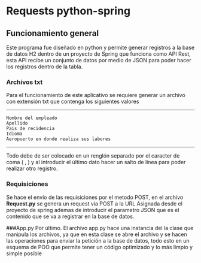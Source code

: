 # Requests python-spring
## Funcionamiento general
Este programa fue diseñado en python y permite generar registros a la base de datos H2 dentro de un proyecto de Spring que funciona como API Rest, esta API recibe un conjunto de datos por medio de JSON para poder hacer los registros dentro de la tabla.

### Archivos txt
Para el funcionamiento de este aplicativo se requiere generar un archivo con extensión txt que contenga los siguientes valores

------------


	Nombre del empleado
	Apellido
	Pais de recidencia
	Idioma
	Aeropuerto en donde realiza sus labores

------------


Todo debe de ser colocado en un renglón separado por el caracter de coma ( , ) y al introducir el último dato hacer un salto de linea para poder realizar otro registro.

### Requisiciones
Se hace el envío de las requisiciones por el metodo POST, en el archivo **Request.py** se genera un request vía POST a la URL Asignada desde el proyecto de spring ademas de introducir el parametro JSON que es el contenido que se va a registrar en la base de datos.

###App.py
Por último. El archivo app.py hace una instancia del la clase que manipula los archivos, ya que en esta clase se abre el archivo y se hacen las operaciones para enviar la petición a la base de datos, todo esto en un esquema de POO que permite tener un código optimizado y lo más limpio y simple posible
